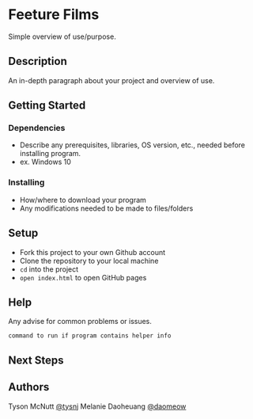 # Feeture Films
Simple overview of use/purpose.

## Description
An in-depth paragraph about your project and overview of use.
## Getting Started
### Dependencies
* Describe any prerequisites, libraries, OS version, etc., needed before installing program.
* ex. Windows 10
### Installing
* How/where to download your program
* Any modifications needed to be made to files/folders
## Setup
- Fork this project to your own Github account
- Clone the repository to your local machine
- `cd` into the project
- `open index.html` to open GitHub pages
## Help
Any advise for common problems or issues.
```
command to run if program contains helper info
```
## Next Steps
## Authors
Tyson McNutt [@tysnj](https://github.com/tysnj) 
Melanie Daoheuang [@daomeow](https://github.com/daomeow)